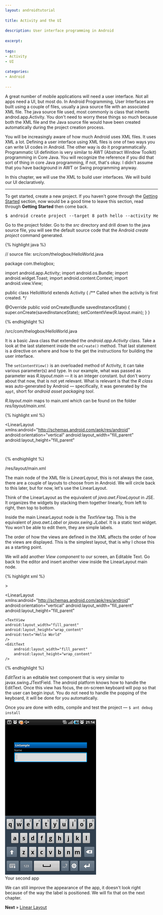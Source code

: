 ```yaml
---
layout: androidtutorial

title: Activity and the UI

description: User interface programming in Android

excerpt: 

tags:
- Activity
- UI

categories:
- Android

---
```



A great number of mobile applications will need a user interface. Not all apps need a UI, but most do. In Android Programming, User Interfaces are built using a couple of files, usually a java source file with an associated XML file. The java source file used, most commonly is class that inherits androd.app.Activity. You don't need to worry these things so much because both the XML file and the Java source file would have been created automatically during the project creation process.

You will be increasingly aware of how much Android uses XML files. It uses XML a lot. Defining a user interface using XML files is one of two ways you can write UI codes in Android. The other way is do it programmatically. Programmatic UI definition is very similar to AWT (Abstract Window Toolkit) programming in Core Java. You will recognize the reference if you did that sort of thing in core Java programming, if not, that's okay. I didn't assume that you have background in AWT or Swing programming anyway. 

In this chapter, we will use the XML to build user interfaces. We will build our UI declaratively.

***

To get started, create a new project. If you haven't gone through the [Getting Started](/android-getting-started) section, now would be a good time to leave this section, read through **Getting Started** then come back.   

<pre class="codeblock">$ android create project --target 8 path hello --activity Hello --package com.thelogbox 
</pre>

Go to the project folder. Go to the *src* directory and drill down to the java source file, you will see the default source code that the Android *create project* command generated.

{% highlight java %}
  
// source file: src/com/thelogbox/HelloWorld.java

package com.thelogbox;

import android.app.Activity;
import android.os.Bundle;
import android.widget.Toast;
import android.content.Context;
import android.view.View;

public class HelloWorld extends Activity {
  /** Called when the activity is first created. */
    
  @Override
  public void onCreate(Bundle savedInstanceState) {
    super.onCreate(savedInstanceState);
      setContentView(R.layout.main);
  }
}

{% endhighlight %}
<div id='lst'>/src/com/thelogbox/HelloWorld.java</div>

It is a basic Java class that extended the *android.app.Activity* class. Take a look at the last statement inside the <code class="codeblock">onCreate()</code> method. That last statement is a directive on where and how to the get the instructions for building the user interface. 

The <code class="codeblock">setContentView()</code> is an overloaded method of Activity, it can take various parameter(s) and type. In our example, what was passed as parameter was *R.layout.main* &mdash; it is an integer constant. but don't worry about that now, that is not yet relevant. What is relevant is that the *R class* was auto-generated by Android &mdash; specifically, it was generated by the <code class="codeblock">appt</code>, short for *android asset packaging tool*. 

*R.layout.main* maps to main.xml which can be found on the folder *res/layout/main.xml*.

{% highlight xml %}

<?xml version="1.0" encoding="utf-8"?>
<LinearLayout xmlns:android="http://schemas.android.com/apk/res/android"
  android:orientation="vertical"
  android:layout_width="fill_parent"
  android:layout_height="fill_parent"
  >
<TextView  
  android:layout_width="fill_parent" 
  android:layout_height="wrap_content" 
  android:text="Hello World"
  />    
</LinearLayout>

{% endhighlight %}
<div id='lst'>/res/layout/main.xml</div>

The main node of the XML file is *LinearLayout*, this is not always the case, there are a couple of layouts to choose from in Android. We will circle back to this later, but for now, let's use the LinearLayout. 

Think of the LinearLayout as the equivalent of *java.awt.FlowLayout* in JSE. It organizes the widgets by stacking them together linearly, from left to right, then top to bottom. 

Inside the main LinearLayout node is the *TextView* tag. This is the equivalent of *java.awt.Label* or *javax.swing.JLabel*. It is a static text widget. You won't be able to edit them, they are simple labels. 

The order of how the views are defined in the XML affects the order of how the views are displayed. This is the simplest layout, that is why I chose this as a starting point.

We will add another *View component* to our screen, an Editable Text. Go back to the editor and insert another view inside the LinearLayout main node. 

{% highlight xml %}
<!-- main.xml -->>
<?xml version="1.0" encoding="utf-8"?>
<LinearLayout xmlns:android="http://schemas.android.com/apk/res/android"
  android:orientation="vertical"
  android:layout_width="fill_parent"
  android:layout_height="fill_parent"
  >
	<TextView  
    android:layout_width="fill_parent" 
    android:layout_height="wrap_content" 
    android:text="Hello World"
    />
	<EditText
		android:layout_width="fill_parent"
		android:layout_height="wrap_content"
	/>
</LinearLayout>

{% endhighlight %}

*EditText* is an editable text component that is very similar to javax.swing.JTextField. The android platform knows how to handle the EditText. Once this view has focus, the on-screen keyboard will pop so that the user can begin input. You do not need to handle the popping of the keyboard, it will be done for you automatically.

Once you are done with edits, compile and test the project &mdash; <code class="codeblock">$ ant debug install</code>
 
<img class="small" src="/img/lin-sample-1.png" width="300">
<div id='lst'>Your second app</div>

We can still improve the appearance of the app, it doesn't look right because of the way the label is positioned. We will fix that on the next chapter.

**Next** &raquo; <a href='/android-linear-layout'>Linear Layout</a>



